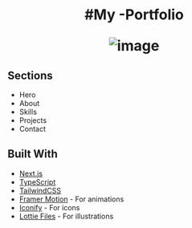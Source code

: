 <h1 align="center">
#My -Portfolio


![image](https://github.com/user-attachments/assets/aa00f62f-d049-4c38-a42e-e5365f2d60ce)


## Sections

- Hero
- About
- Skills
- Projects
- Contact

## Built With

- [Next.js](https://nextjs.org/)
- [TypeScript](https://www.typescriptlang.org/)
- [TailwindCSS](https://tailwindcss.com/)
- [Framer Motion](https://www.framer.com/motion/) - For animations
- [Iconify](https://icon-sets.iconify.design/) - For icons
- [Lottie Files](https://lottiefiles.com/) - For illustrations

